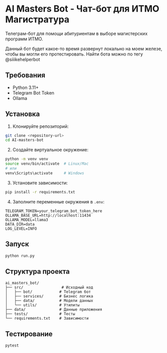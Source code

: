 # AI Masters Bot - Чат-бот для ИТМО Магистратура

Телеграм-бот для помощи абитуриентам в выборе магистерских программ ИТМО.

Данный бот будет какое-то время развернут локально на моем железе, чтобы вы могли его протестировать.
Найти бота можно по тегу @siiikehelperbot


## Требования

- Python 3.11+
- Telegram Bot Token
- Ollama

## Установка

1. Клонируйте репозиторий:
```bash
git clone <repository-url>
cd AI-masters-bot
```

2. Создайте виртуальное окружение:
```bash
python -m venv venv
source venv/bin/activate  # Linux/Mac
# или
venv\Scripts\activate     # Windows
```

3. Установите зависимости:
```bash
pip install -r requirements.txt
```

4. Заполните переменные окружения в `.env`:
```
TELEGRAM_TOKEN=your_telegram_bot_token_here
OLLAMA_BASE_URL=http://localhost:11434
OLLAMA_MODEL=llama3
DATA_DIR=data
LOG_LEVEL=INFO
```

## Запуск

```bash
python run.py
```

## Структура проекта

```
ai_masters_bot/
├── src/                 # Исходный код
│   ├── bot/            # Telegram бот
│   ├── services/       # Бизнес логика
│   ├── data/           # Модели данных
│   └── utils/          # Утилиты
├── data/               # Данные приложения
├── tests/              # Тесты
└── requirements.txt    # Зависимости
```

## Тестирование

```bash
pytest
```
